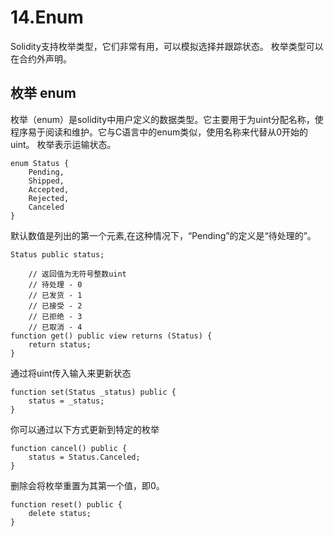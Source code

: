 # 14.Enum
Solidity支持枚举类型，它们非常有用，可以模拟选择并跟踪状态。
枚举类型可以在合约外声明。
## 枚举 enum
枚举（enum）是solidity中用户定义的数据类型。它主要用于为uint分配名称，使程序易于阅读和维护。它与C语言中的enum类似，使用名称来代替从0开始的uint。
枚举表示运输状态。
```solidity
enum Status {
    Pending,
    Shipped,
    Accepted,
    Rejected,
    Canceled
}
```
默认数值是列出的第一个元素,在这种情况下，“Pending”的定义是“待处理的”。
```solidity
Status public status;

    // 返回值为无符号整数uint
    // 待处理 - 0
    // 已发货 - 1
    // 已接受 - 2
    // 已拒绝 - 3
    // 已取消 - 4
function get() public view returns (Status) {
    return status;
}
```
通过将uint传入输入来更新状态
```solidity
function set(Status _status) public {
    status = _status;
}
```
你可以通过以下方式更新到特定的枚举
```solidity
function cancel() public {
    status = Status.Canceled;
}
```
删除会将枚举重置为其第一个值，即0。
```solidity
function reset() public {
    delete status;
}
```